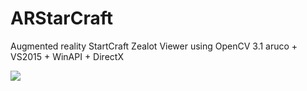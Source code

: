 # ARStarCraft
Augmented reality StartCraft Zealot Viewer using OpenCV 3.1 aruco + VS2015 + WinAPI + DirectX

![](https://github.com/jjuiddong/ARStarCraft/blob/master/Doc/zealot.png?raw=true)

